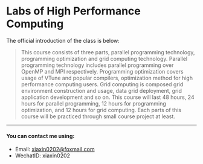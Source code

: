 # Labs of High Performance Computing

The official introduction of the class is below:

>This course consists of three parts, parallel programming technology, programming optimization and grid computing technology. Parallel programming technology includes parallel programming over OpenMP and MPI respectively. Programming optimization covers usage of VTune and popular compilers, optimization method for high performance computing users. Grid computing is composed grid environment construction and usage, data grid deployment, grid application development and so on. This course will last 48 hours, 24 hours for parallel programming, 12 hours for programming optimization, and 12 hours for grid computing. Each parts of this course will be practiced through small course project at least.

---

#### You can contact me using:
- Email: xiaxin0202@foxmail.com
- WechatID: xiaxin0202

